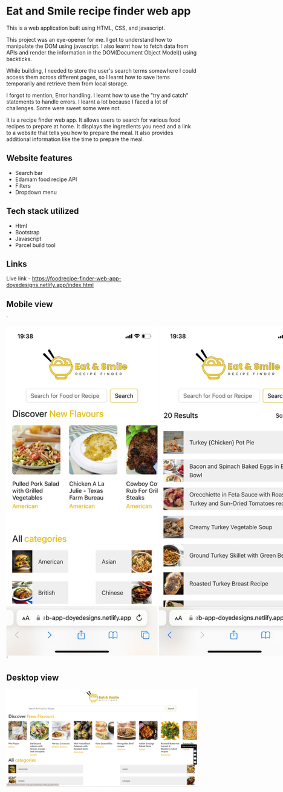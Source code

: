 # Eat and Smile recipe finder web app
This is a web application built using HTML, CSS, and javascript. 

This project was an eye-opener for me. I got to understand how to manipulate the DOM using javascript. I also learnt how to fetch data from APIs and render the information in the DOM(Document Object Model)) using backticks. 

While building, I needed to store the user's search terms somewhere I could access them across different pages, so  I learnt how to save items temporarily and retrieve them from local storage. 

I forgot to mention, Error handling. I learnt how to use the "try and catch" statements to handle errors. I learnt a lot because I faced a lot of challenges. Some were sweet some were not.

It is a recipe finder web app. It allows users to search for various food recipes to prepare at home. It displays the ingredients you need and a link to a website that tells you how to prepare the meal. It also provides additional information like the time to prepare the meal.


## Website features

- Search bar
- Edamam food recipe API
- Filters
- Dropdown menu   

## Tech stack utilized

- Html
- Bootstrap
- Javascript
- Parcel build tool

## Links
Live link - https://foodrecipe-finder-web-app-doyedesigns.netlify.app/index.html

## Mobile view

`<div style="display: flex;">
  <img src="/images/home.jpg" alt="Image 1" width="400" style="margin-right: 4px;"/>
  <img src="/images/search.jpg" alt="Image 2" width="400" style="margin-right: 4px;"/>
  <img src="/images/filter.jpg" alt="Image 1" width="400" style="margin-right: 4px;"/>
  <img src="/images/items.jpg" alt="Image 2" width="400" style="margin-right: 4px;"/>
</div>
`

## Desktop view

![Desktop view](/images/desktop%20view.png)


